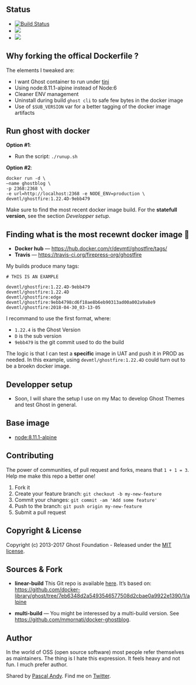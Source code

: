 ## Status

- [![Build Status](https://travis-ci.org/firepress-org/ghostfire.svg)](https://travis-ci.org/firepress-org/ghostfire)
- [![](https://images.microbadger.com/badges/image/devmtl/ghostfire.svg)](https://microbadger.com/images/devmtl/ghostfire "Get your own image badge on microbadger.com")
- [![](https://images.microbadger.com/badges/version/devmtl/ghostfire.svg)](https://microbadger.com/images/devmtl/ghostfire "Get your own version badge on microbadger.com")


## Why forking the offical Dockerfile ?

The elements I tweaked are:

- I want Ghost container to run under [tini](https://github.com/krallin/tini)
- Using node:8.11.1-alpine instead of Node:6
- Cleaner ENV management
- Uninstall during build `ghost cli` to safe few bytes in the docker image
- Use of `$SUB_VERSION` var for a better tagging of the docker image artifacts


## Run ghost with docker

**Option #1**:
- Run the script: `./runup.sh`

**Option #2**:

```
docker run -d \
—name ghostblog \
-p 2368:2368 \
-e url=http://localhost:2368 -e NODE_ENV=production \
devmtl/ghostfire:1.22.4D-9ebb479
```

Make sure to find the most recent docker image build. For the **statefull version**, see the section *Developper setup*.


## Finding what is the most recewnt docker image 🐳

- **Docker hub** — https://hub.docker.com/r/devmtl/ghostfire/tags/
- **Travis** — https://travis-ci.org/firepress-org/ghostfire

My builds produce many tags:

```
# THIS IS AN EXAMPLE
  
devmtl/ghostfire:1.22.4D-9ebb479
devmtl/ghostfire:1.22.4D
devmtl/ghostfire:edge
devmtl/ghostfire:9ebb4798cd6f18ae8b6eb90313ad00a002a9a8e9
devmtl/ghostfire:2018-04-30_03-13-05
```

I recommand to use the first format, where:
- `1.22.4` is the Ghost Version
- `D` is the sub version
- `9ebb479` is the git commit used to do the build

The logic is that I can test a **specific** image in UAT and push it in PROD as needed. In this example, using `devmtl/ghostfire:1.22.4D` could turn out to be a broekn docker image.  


## Developper setup

- Soon, I will share the setup I use on my Mac to develop Ghost Themes and test Ghost in general.


## Base image

- [node:8.11.1-alpine](https://registry.hub.docker.com/_/node/)


## Contributing

The power of communities, of pull request and forks, means that `1 + 1 = 3`. Help me make this repo a better one!

1. Fork it
2. Create your feature branch: `git checkout -b my-new-feature`
3. Commit your changes: `git commit -am 'Add some feature'`
4. Push to the branch: `git push origin my-new-feature`
5. Submit a pull request


## Copyright & License

Copyright (c) 2013-2017 Ghost Foundation - Released under the [MIT license](LICENSE).


## Sources & Fork

- **linear-build** This Git repo is available [here](https://github.com/firepress-org/ghostfire). It’s based on:
https://github.com/docker-library/ghost/tree/7eb6348d2a5493546577508d2cbae0a9922e1390/1/alpine

- **multi-build** — You might be interessed by a multi-build version. See https://github.com/mmornati/docker-ghostblog.


## Author

In the world of OSS (open source software) most people refer themselves as maintainers. The thing is I hate this expression. It feels heavy and not fun. I much prefer author.

Shared by [Pascal Andy](https://pascalandy.com/blog/now/). Find me on [Twitter](https://twitter.com/askpascalandy).